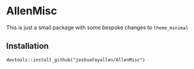 # AllenMisc

This is just a small package with some bespoke changes to `theme_minimal`


## Installation 


```
devtools::install_github("joshuafayallen/AllenMisc")
```
